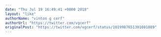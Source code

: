 ```yaml
---
date: "Thu Jul 19 16:49:41 +0000 2018"
layout: "like"
authorName: "vinton g cerf"
authorUrl: "https://twitter.com/vgcerf"
originalPost: "https://twitter.com/vgcerf/status/1019987651301081089"
---
```

